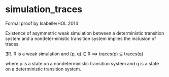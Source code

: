 # simulation_traces

Formal proof by Isabelle/HOL 2014

Existence of asymmetric weak simulation between a deterministic transition system and a nondeterministic transition system implies the inclusion of traces.

∃R. R is a weak simulation and (p, q) ∈ R ==> traces(p) ⊆ traces(q)

where p is a state on a nondeterministic transition system
and q is a state on a deterministic transition system.
